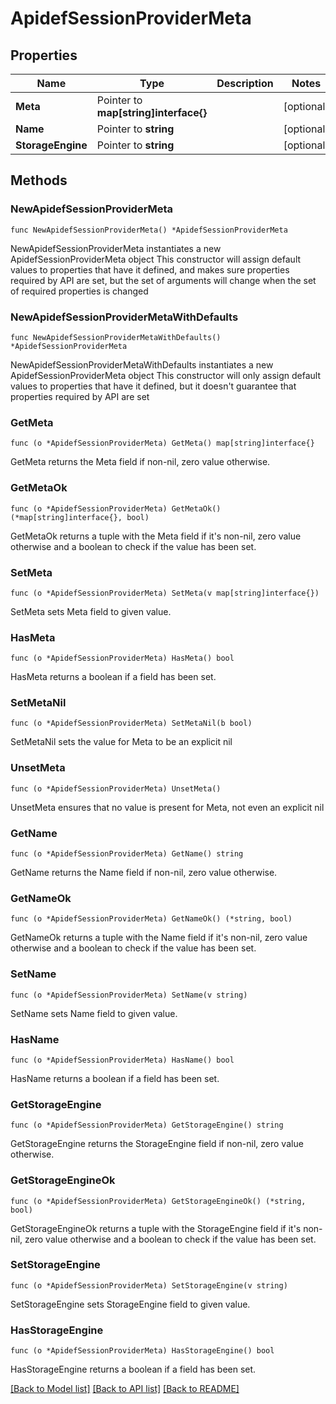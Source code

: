 # ApidefSessionProviderMeta

## Properties

Name | Type | Description | Notes
------------ | ------------- | ------------- | -------------
**Meta** | Pointer to **map[string]interface{}** |  | [optional] 
**Name** | Pointer to **string** |  | [optional] 
**StorageEngine** | Pointer to **string** |  | [optional] 

## Methods

### NewApidefSessionProviderMeta

`func NewApidefSessionProviderMeta() *ApidefSessionProviderMeta`

NewApidefSessionProviderMeta instantiates a new ApidefSessionProviderMeta object
This constructor will assign default values to properties that have it defined,
and makes sure properties required by API are set, but the set of arguments
will change when the set of required properties is changed

### NewApidefSessionProviderMetaWithDefaults

`func NewApidefSessionProviderMetaWithDefaults() *ApidefSessionProviderMeta`

NewApidefSessionProviderMetaWithDefaults instantiates a new ApidefSessionProviderMeta object
This constructor will only assign default values to properties that have it defined,
but it doesn't guarantee that properties required by API are set

### GetMeta

`func (o *ApidefSessionProviderMeta) GetMeta() map[string]interface{}`

GetMeta returns the Meta field if non-nil, zero value otherwise.

### GetMetaOk

`func (o *ApidefSessionProviderMeta) GetMetaOk() (*map[string]interface{}, bool)`

GetMetaOk returns a tuple with the Meta field if it's non-nil, zero value otherwise
and a boolean to check if the value has been set.

### SetMeta

`func (o *ApidefSessionProviderMeta) SetMeta(v map[string]interface{})`

SetMeta sets Meta field to given value.

### HasMeta

`func (o *ApidefSessionProviderMeta) HasMeta() bool`

HasMeta returns a boolean if a field has been set.

### SetMetaNil

`func (o *ApidefSessionProviderMeta) SetMetaNil(b bool)`

 SetMetaNil sets the value for Meta to be an explicit nil

### UnsetMeta
`func (o *ApidefSessionProviderMeta) UnsetMeta()`

UnsetMeta ensures that no value is present for Meta, not even an explicit nil
### GetName

`func (o *ApidefSessionProviderMeta) GetName() string`

GetName returns the Name field if non-nil, zero value otherwise.

### GetNameOk

`func (o *ApidefSessionProviderMeta) GetNameOk() (*string, bool)`

GetNameOk returns a tuple with the Name field if it's non-nil, zero value otherwise
and a boolean to check if the value has been set.

### SetName

`func (o *ApidefSessionProviderMeta) SetName(v string)`

SetName sets Name field to given value.

### HasName

`func (o *ApidefSessionProviderMeta) HasName() bool`

HasName returns a boolean if a field has been set.

### GetStorageEngine

`func (o *ApidefSessionProviderMeta) GetStorageEngine() string`

GetStorageEngine returns the StorageEngine field if non-nil, zero value otherwise.

### GetStorageEngineOk

`func (o *ApidefSessionProviderMeta) GetStorageEngineOk() (*string, bool)`

GetStorageEngineOk returns a tuple with the StorageEngine field if it's non-nil, zero value otherwise
and a boolean to check if the value has been set.

### SetStorageEngine

`func (o *ApidefSessionProviderMeta) SetStorageEngine(v string)`

SetStorageEngine sets StorageEngine field to given value.

### HasStorageEngine

`func (o *ApidefSessionProviderMeta) HasStorageEngine() bool`

HasStorageEngine returns a boolean if a field has been set.


[[Back to Model list]](../README.md#documentation-for-models) [[Back to API list]](../README.md#documentation-for-api-endpoints) [[Back to README]](../README.md)


